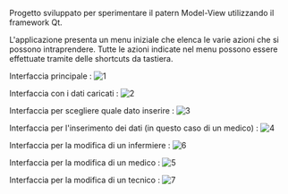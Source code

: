 Progetto sviluppato per sperimentare il patern Model-View utilizzando il framework Qt.

L'applicazione presenta un menu iniziale che elenca le varie azioni che si possono intraprendere.
Tutte le azioni indicate nel menu possono essere effettuate tramite delle shortcuts da tastiera.

Interfaccia principale : 
![1](https://github.com/SD12M/Ospedale/assets/150182841/37820597-c69d-4dff-a255-fa92953d7f7f)

Interfaccia con i dati caricati : 
![2](https://github.com/SD12M/Ospedale/assets/150182841/eefaccf3-56dd-4333-af34-67fae69053a2)

Interfaccia per scegliere quale dato inserire : 
![3](https://github.com/SD12M/Ospedale/assets/150182841/b62dbc42-fc5c-4cfd-890f-bc901cc59792)

Interfaccia per l'inserimento dei dati (in questo caso di un medico) : 
![4](https://github.com/SD12M/Ospedale/assets/150182841/17478306-bc3d-4f99-b1fd-d45ec2ccfa3e)

Interfaccia per la modifica di un infermiere : 
![6](https://github.com/SD12M/Ospedale/assets/150182841/133d7c42-4d82-4e47-b959-c94699d47b2c)

Interfaccia per la modifica di un medico : 
![5](https://github.com/SD12M/Ospedale/assets/150182841/0f82e81e-ee73-4a9d-8c5c-45efd134952f)

Interfaccia per la modifica di un tecnico : 
![7](https://github.com/SD12M/Ospedale/assets/150182841/d41eb901-ceb1-405b-b190-fd561de6d093)











